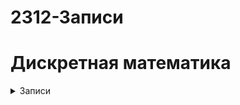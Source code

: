# 2312-Записи
# Дискретная математика
<details><summary>Записи</summary>
  1. Запись 31.01.2024
</details>
